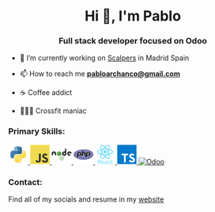 <h1 align="center">Hi 👋, I'm Pablo</h1>
<h3 align="center">Full stack developer focused on Odoo</h3>

- 🔭  I’m currently working on [Scalpers](https://scalperscompany.com) in Madrid Spain

- 📫  How to reach me **pabloarchanco@gmail.com**

- ☕️ Coffee addict

- 🏋🏽‍♂️ Crossfit maniac

<h3 align="left">Primary Skills:</h3>
<p align="left">
    <a href="https://www.python.org" target="_blank"> <img src="https://raw.githubusercontent.com/devicons/devicon/master/icons/python/python-original.svg" alt="python" width="40" height="40"/> </a> 
    <a href="https://developer.mozilla.org/en-US/docs/Web/JavaScript" target="_blank"> <img src="https://raw.githubusercontent.com/devicons/devicon/master/icons/javascript/javascript-original.svg" alt="javascript" width="40" height="40"/> </a>
    <a href="https://nodejs.org" target="_blank"> <img src="https://raw.githubusercontent.com/devicons/devicon/master/icons/nodejs/nodejs-original-wordmark.svg" alt="nodejs" width="40" height="40"/> </a>
    <a href="https://www.php.net" target="_blank"> <img src="https://raw.githubusercontent.com/devicons/devicon/master/icons/php/php-original.svg" alt="php" width="40" height="40"/> </a>
    <a href="https://reactjs.org/" target="_blank"> <img src="https://raw.githubusercontent.com/devicons/devicon/master/icons/react/react-original-wordmark.svg" alt="react" width="40" height="40"/> </a>
    <a href="https://www.typescriptlang.org/" target="_blank"> <img src="https://raw.githubusercontent.com/devicons/devicon/master/icons/typescript/typescript-original.svg" alt="typescript" width="40" height="40"/> </a>
    <a href="https://www.odoo.com/" target="_blank"> <img src="https://odoocdn.com/openerp_website/static/src/img/assets/png/odoo_logo.png" alt="Odoo" width="65" height="40"/> </a>
</p>
<h3 align="left">Contact:</h3>

Find all of my socials and resume in my [website](https://hola.pabloarchanco.es)

